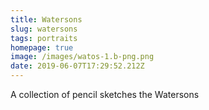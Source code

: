 ```yaml
---
title: Watersons
slug: watersons
tags: portraits
homepage: true
image: /images/watos-1.b-png.png
date: 2019-06-07T17:29:52.212Z
---
```

A collection of pencil sketches the Watersons
